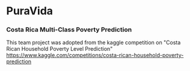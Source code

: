 # PuraVida
###     Costa Rica Multi-Class Poverty Prediction

This team project was adopted from the kaggle competition on "Costa Rican Household Poverty Level Prediction"
https://www.kaggle.com/competitions/costa-rican-household-poverty-prediction



